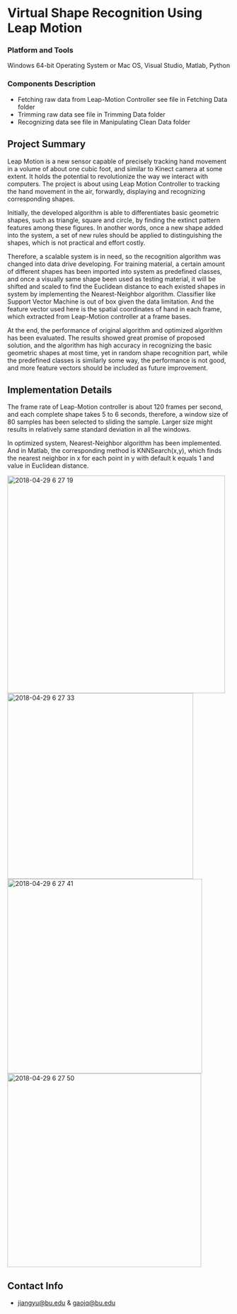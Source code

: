 # Virtual Shape Recognition Using Leap Motion

### Platform and Tools
Windows 64-bit Operating System or Mac OS, Visual Studio, Matlab, Python

### Components Description
* Fetching raw data from Leap-Motion Controller see file in Fetching Data folder
* Trimming raw data see file in Trimming Data folder
* Recognizing data see file in Manipulating Clean Data folder 

## Project Summary

Leap Motion is a new sensor capable of precisely tracking hand movement in a volume of about one cubic foot, and similar to Kinect camera at some extent. It holds the potential to revolutionize the way we interact with computers. The project is about using Leap Motion Controller to tracking the hand movement in the air, forwardly, displaying and recognizing corresponding shapes.

Initially, the developed algorithm is able to differentiates basic geometric shapes, such as triangle, square and circle, by finding the extinct pattern features among these figures. In another words, once a new shape added into the system, a set of new rules should be applied to distinguishing the shapes, which is not practical and effort costly.

Therefore, a scalable system is in need, so the recognition algorithm was changed into data drive developing. For training material, a certain amount of different shapes has been imported into system as predefined classes, and once a visually same shape been used as testing material, it will be shifted and scaled to find the Euclidean distance to each existed shapes in system by implementing the Nearest-Neighbor algorithm. Classifier like Support Vector Machine is out of box given the data limitation. And the feature vector used here is the spatial coordinates of hand in each frame, which extracted from Leap-Motion controller at a frame bases.

At the end, the performance of original algorithm and optimized algorithm has been evaluated. The results showed great promise of proposed solution, and the algorithm has high accuracy in recognizing the basic geometric shapes at most time, yet in random shape recognition part, while the predefined classes is similarly some way, the performance is not good, and more feature vectors should be included as future improvement.

## Implementation Details

The frame rate of Leap-Motion controller is about 120 frames per second, and each complete shape takes 5 to 6 seconds, therefore, a window size of 80 samples has been selected to sliding the sample. Larger size might results in relatively same standard deviation in all the windows.

In optimized system, Nearest-Neighbor algorithm has been implemented. And in Matlab, the corresponding method is KNNSearch(x,y), which finds the nearest neighbor in x for each point in y with default k equals 1 and value in Euclidean distance.


<img width="492" alt="2018-04-29 6 27 19" src="https://user-images.githubusercontent.com/22137277/39411591-ffcb795a-4bda-11e8-98d0-76ee76d602d8.png">

<img width="420" alt="2018-04-29 6 27 33" src="https://user-images.githubusercontent.com/22137277/39411589-ddd572ec-4bda-11e8-802f-8b54faa13461.png">

<img width="440" alt="2018-04-29 6 27 41" src="https://user-images.githubusercontent.com/22137277/39411585-d231b842-4bda-11e8-9a45-d5cbaee4f21f.png">

<img width="438" alt="2018-04-29 6 27 50" src="https://user-images.githubusercontent.com/22137277/39411588-d9fbe07a-4bda-11e8-935a-40a79c341d23.png">

## Contact Info

* jiangyu@bu.edu & gaojq@bu.edu
